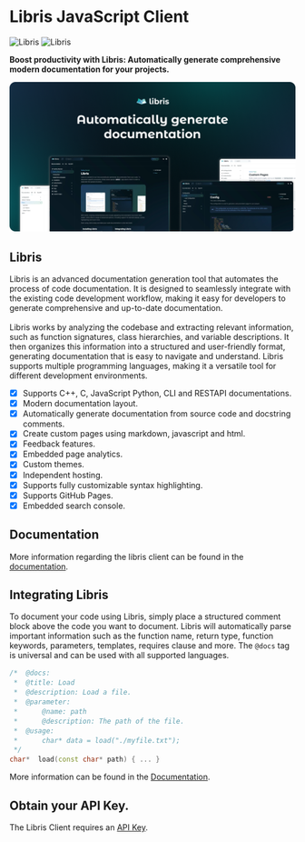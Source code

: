 # Libris JavaScript Client
<p>
    <img src="https://img.shields.io/badge/version-1.1.5-blue" alt="Libris">
    <img src="https://img.shields.io/badge/status-maintained-forestgreen" alt="Libris">
</p> 

**Boost productivity with Libris: Automatically generate comprehensive modern documentation for your projects.**

![Libris Docs Banner](https://raw.githubusercontent.com/librisio/.github/master/media/github/readme_banner_rounded.png)

## Libris

Libris is an advanced documentation generation tool that automates the process of code documentation. It is designed to seamlessly integrate with the existing code development workflow, making it easy for developers to generate comprehensive and up-to-date documentation.
<br><br>
Libris works by analyzing the codebase and extracting relevant information, such as function signatures, class hierarchies, and variable descriptions. It then organizes this information into a structured and user-friendly format, generating documentation that is easy to navigate and understand. Libris supports multiple programming languages, making it a versatile tool for different development environments.
<br>

* [x] Supports C++, C, JavaScript Python, CLI and RESTAPI documentations.
* [x] Modern documentation layout.
* [x] Automatically generate documentation from source code and docstring comments.
* [x] Create custom pages using markdown, javascript and html.
* [x] Feedback features.
* [x] Embedded page analytics.
* [x] Custom themes.
* [x] Independent hosting.
* [x] Supports fully customizable syntax highlighting.
* [x] Supports GitHub Pages.
* [x] Embedded search console.

## Documentation
More information regarding the libris client can be found in the [documentation](https://uselibris.io/docs).

## Integrating Libris
To document your code using Libris, simply place a structured comment block above the code you want to document. Libris will automatically parse important information such as the function name, return type, function keywords, parameters, templates, requires clause and more. The `@docs` tag is universal and can be used with all supported languages.
<hbr>
```cpp
/*  @docs:
 *  @title: Load
 *  @description: Load a file.
 *  @parameter:
 *      @name: path
 *      @description: The path of the file.
 *  @usage:
 *      char* data = load("./myfile.txt");
 */
char*  load(const char* path) { ... }
```
More information can be found in the [Documentation](https://uselibris.io/docs).

## Obtain your API Key.
The Libris Client requires an [API Key](https://uselibris.io/docs?id=Authentication:API%20Key).

<!-- 
    Template:
    https://github.com/colinwilson/lotusdocs/blob/release/README.md
-->